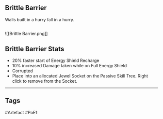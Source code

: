 ## Brittle Barrier
Walls built in a hurry fall in a hurry.
##
![[Brittle Barrier.png]]
## Brittle Barrier Stats
- 20% faster start of Energy Shield Recharge
- 10% increased Damage taken while on Full Energy Shield
- Corrupted
- Place into an allocated Jewel Socket on the Passive Skill Tree. Right click to remove from the Socket.


---
## Tags
#Artefact
#PoE1